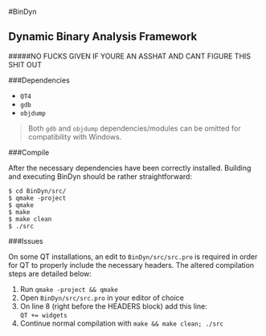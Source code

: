 #BinDyn  

Dynamic Binary Analysis Framework
---
#####NO FUCKS GIVEN IF YOURE AN ASSHAT AND CANT FIGURE THIS SHIT OUT

###Dependencies  
* `QT4`
* `gdb` 
* `objdump` 

> Both `gdb` and `objdump` dependencies/modules can be omitted for
> compatibility with Windows.  

###Compile

After the necessary dependencies have been correctly installed.  Building 
and executing BinDyn should be rather straightforward:

```
$ cd BinDyn/src/
$ qmake -project
$ qmake
$ make
$ make clean
$ ./src
```

###Issues

On some QT installations, an edit to `BinDyn/src/src.pro` is 
required in order for QT to properly include the necessary 
headers. The altered compilation steps are detailed below:

1. Run `qmake -project && qmake`
2. Open `BinDyn/src/src.pro` in your editor of choice
3. On line 8 (right before the HEADERS block) add this line: <br>`QT += widgets`
4. Continue normal compilation with `make && make clean; ./src`
